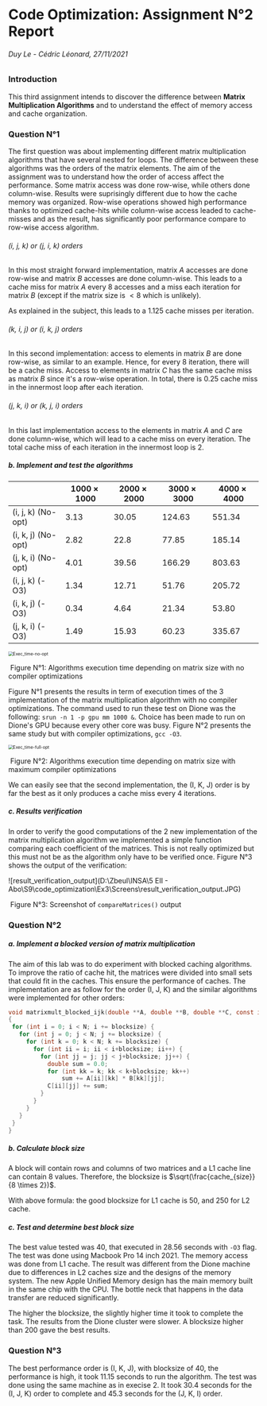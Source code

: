 # Code Optimization: Assignment N°2 Report

###### Duy Le - Cédric Léonard, 27/11/2021

### Introduction

This third assignment intends to discover the difference between **Matrix Multiplication Algorithms** and to understand the effect of memory access and cache organization.

### Question N°1

The first question was about implementing different matrix multiplication algorithms that have several nested for loops. The difference between these algorithms was the orders of the matrix elements. The aim of the assignment was to understand how the order of access affect the performance. Some matrix access was done row-wise, while others done column-wise. Results were suprisingly different due to how the cache memory was organized. Row-wise operations showed high performance thanks to optimized cache-hits while column-wise access leaded to cache-misses and as the result, has significantly poor performance compare to row-wise access algorithm.

###### (i, j, k) or (j, i, k) orders

In this most straight forward implementation, matrix $A$ accesses are done row-wise and matrix $B$ accesses are done column-wise. This leads to a cache miss for matrix $A$ every 8 accesses and a miss each iteration for matrix $B$ (except if the matrix size is $< 8$ which is unlikely).

As explained in the subject, this leads to a $1.125$ cache misses per iteration.

###### (k, i, j) or (i, k, j) orders

In this second implementation: access to elements in matrix $B$ are done row-wise, as similar to an example. Hence, for every 8 iteration, there will be a cache miss. Access to elements in matrix $C$ has the same cache miss as matrix $B$ since it's a row-wise operation. 
In total, there is $0.25$ cache miss in the innermost loop after each iteration.

###### (j, k, i) or (k, j, i) orders

In this last implementation access to the elements in matrix $A$ and $C$ are done column-wise, which will lead to a cache miss on every iteration. The total cache miss of each iteration in the innermost loop is $2$.

##### b. Implement and test the algorithms

|                    | $1000 \times 1000$ | $2000 \times 2000$ | $3000 \times 3000$ | $4000 \times 4000$ |
| ------------------ | ------------------ | ------------------ | ------------------ | ------------------ |
| (i, j, k) (No-opt) | 3.13               | 30.05              | 124.63             | 551.34             |
| (i, k, j) (No-opt) | 2.82               | 22.8               | 77.85              | 185.14             |
| (j, k, i) (No-opt) | 4.01               | 39.56              | 166.29             | 803.63             |
| (i, j, k) (-O3)    | 1.34               | 12.71              | 51.76              | 205.72             |
| (i, k, j) (-O3)    | 0.34               | 4.64               | 21.34              | 53.80              |
| (j, k, i) (-O3)    | 1.49               | 15.93              | 60.23              | 335.67             |

<img src="D:\Zbeul\INSA\5 EII - Abo\S9\code_optimization\Ex3\Screens\Exec_time-no-opt.JPG" alt="Exec_time-no-opt" style="zoom:60%;" />

​				Figure N°1: Algorithms execution time depending on matrix size with no compiler optimizations

Figure N°1 presents the results in term of execution times of the 3 implementation of the matrix multiplication algorithm with no compiler optimizations. The command used to run these test on Dione was the following: `srun -n 1 -p gpu mm 1000 &`. Choice has been made to run on Dione's GPU because every other core was busy. Figure N°2 presents the same study but with compiler optimizations, `gcc -O3`.

<img src="D:\Zbeul\INSA\5 EII - Abo\S9\code_optimization\Ex3\Screens\Exec_time-full-opt.JPG" alt="Exec_time-full-opt" style="zoom:60%;" />

​		Figure N°2: Algorithms execution time depending on matrix size with maximum compiler optimizations

We can easily see that the second implementation, the (I, K, J) order is by far the best as it only produces a cache miss every $4$ iterations.

##### c. Results verification

In order to verify the good computations of the 2 new implementation of the matrix multiplication algorithm we implemented a simple function comparing each coefficient of the matrices. This is not really optimized but this must not be as the algorithm only have to be verified once. Figure N°3 shows the output of the verification:

![result_verification_output](D:\Zbeul\INSA\5 EII - Abo\S9\code_optimization\Ex3\Screens\result_verification_output.JPG)

​					Figure N°3: Screenshot of `compareMatrices()` output

### Question N°2

##### a. Implement a blocked version of matrix multiplication

The aim of this lab was to do experiment with blocked caching algorithms. To improve the ratio of cache hit, the matrices were divided into small sets that could fit in the caches. This ensure the performance of caches. The implementation are as follow for the order (I, J, K) and the similar algorithms were implemented for other orders:

 ```c
void matrixmult_blocked_ijk(double **A, double **B, double **C, const int N, const int blocksize)
{
  for (int i = 0; i < N; i += blocksize) {
    for (int j = 0; j < N; j += blocksize) {
      for (int k = 0; k < N; k += blocksize) {
        for (int ii = i; ii < i+blocksize; ii++) {
          for (int jj = j; jj < j+blocksize; jj++) {
            double sum = 0.0;
            for (int kk = k; kk < k+blocksize; kk++)
              	sum += A[ii][kk] * B[kk][jj];
            C[ii][jj] += sum;
          }
        }
      }
    }
  }
}
 ```

##### b. Calculate block size

A block will contain rows and columns of two matrices and a L1 cache line can contain 8 values.
Therefore, the blocksize is $\sqrt(\frac{cache_{size}}{8 \times 2})$.

With above formula: the good blocksize for L1 cache is 50, and 250 for L2 cache.


##### c. Test and determine best block size
The best value tested was 40, that executed in 28.56 seconds with `-O3` flag. The test was done using Macbook Pro 14 inch 2021. The memory access was done from L1 cache. The result was different from the Dione machine due to differences in L2 caches size and the designs of the memory system. The new Apple Unified Memory design has the main memory built in the same chip with the CPU. The bottle neck that happens in the data transfer are reduced significantly. 

The higher the blocksize, the slightly higher time it took to complete the task. The results from  the Dione cluster were slower. A blocksize higher than 200 gave the best results. 

### Question N°3
The best performance order is (I, K, J), with blocksize of 40, the performance is high, it took 11.15 seconds to run the algorithm. The test was done using the same machine as in execise 2. It took 30.4 seconds for the (I, J, K) order to complete and 45.3 seconds for the (J, K, I) order. 